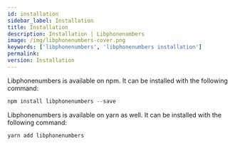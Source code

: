 ```yaml
---
id: installation
sidebar_label: Installation
title: Installation
description: Installation | Libphonenumbers
image: /img/libphonenumbers-cover.png
keywords: ['libphonenumbers', 'libphonenumbers installation']
permalink: 
version: Installation
---
```


Libphonenumbers is available on npm. It can be installed with the following command:

```js
npm install libphonenumbers --save
```

Libphonenumbers is available on yarn as well. It can be installed with the following command:

```js
yarn add libphonenumbers
```
